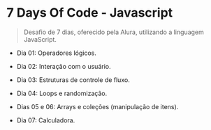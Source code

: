 # 7 Days Of Code - Javascript

> Desafio de 7 dias, oferecido pela Alura, utilizando a linguagem JavaScript.

- Dia 01: Operadores lógicos.

- Dia 02: Interação com o usuário.

- Dia 03: Estruturas de controle de fluxo.

- Dia 04: Loops e randomização.

- Dias 05 e 06: Arrays e coleções (manipulação de itens).

- Dia 07: Calculadora.

